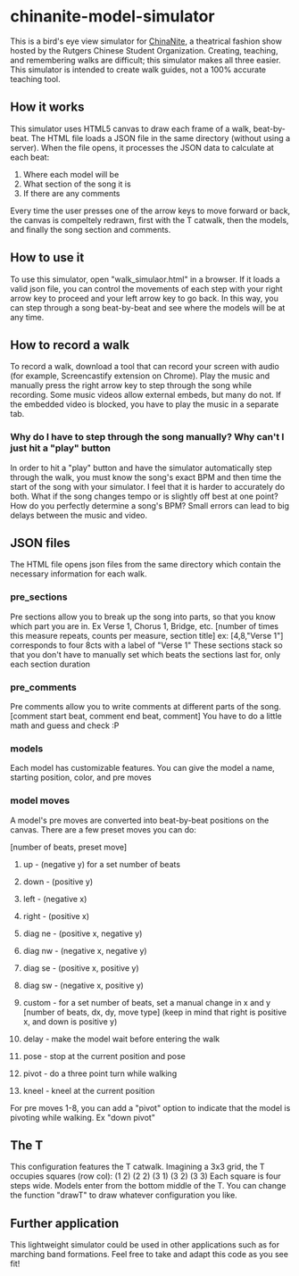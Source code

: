 # chinanite-model-simulator
This is a bird's eye view simulator for [ChinaNite](https://www.youtube.com/watch?v=hqvDFgA9IJc), a theatrical fashion show hosted by the Rutgers Chinese Student Organization. Creating, teaching, and remembering walks are difficult; this simulator makes all three easier.
This simulator is intended to create walk guides, not a 100% accurate teaching tool.

## How it works
This simulator uses HTML5 canvas to draw each frame of a walk, beat-by-beat. The HTML file loads a JSON file in the same directory (without using a server). When the file opens, it processes the JSON data to calculate at each beat:
1) Where each model will be
2) What section of the song it is
3) If there are any comments

Every time the user presses one of the arrow keys to move forward or back, the canvas is compeltely redrawn, first with the T catwalk, then the models, and finally the song section and comments.

## How to use it
To use this simulator, open "walk_simulaor.html" in a browser. If it loads a valid json file, you can control the movements of each step with your right arrow key to proceed and your left arrow key to go back. In this way, you can step through a song beat-by-beat and see where the models will be at any time.

## How to record a walk
To record a walk, download a tool that can record your screen with audio (for example, Screencastify extension on Chrome). Play the music and manually press the right arrow key to step through the song while recording. Some music videos allow external embeds, but many do not. If the embedded video is blocked, you have to play the music in a separate tab.

### Why do I have to step through the song manually? Why can't I just hit a "play" button
In order to hit a "play" button and have the simulator automatically step through the walk, you must know the song's exact BPM and then time the start of the song with your simulator. I feel that it is harder to accurately do both. What if the song changes tempo or is slightly off best at one point? How do you perfectly determine a song's BPM? Small errors can lead to big delays between the music and video.

## JSON files
The HTML file opens json files from the same directory which contain the necessary information for each walk.

### pre_sections
Pre sections allow you to break up the song into parts, so that you know which part you are in. Ex Verse 1, Chorus 1, Bridge, etc.
[number of times this measure repeats, counts per measure, section title]
ex: [4,8,"Verse 1"] corresponds to four 8cts with a label of "Verse 1"
These sections stack so that you don't have to manually set which beats the sections last for, only each section duration

### pre_comments
Pre comments allow you to write comments at different parts of the song.
[comment start beat, comment end beat, comment]
You have to do a little math and guess and check :P

### models
Each model has customizable features. You can give the model a name, starting position, color, and pre moves

### model moves
A model's pre moves are converted into beat-by-beat positions on the canvas. There are a few preset moves you can do:

[number of beats, preset move]
1) up - (negative y) for a set number of beats
2) down - (positive y)
3) left - (negative x)
4) right - (positive x)
5) diag ne - (positive x, negative y)
6) diag nw - (negative x, negative y)
7) diag se - (positive x, positive y)
8) diag sw - (negative x, positive y)

9) custom - for a set number of beats, set a manual change in x and y
[number of beats, dx, dy, move type] (keep in mind that right is positive x, and down is positive y)

10) delay - make the model wait before entering the walk
11) pose - stop at the current position and pose
12) pivot - do a three point turn while walking
13) kneel - kneel at the current position

For pre moves 1-8, you can add a "pivot" option to indicate that the model is pivoting while walking. Ex "down pivot"



## The T
This configuration features the T catwalk. Imagining a 3x3 grid, the T occupies squares (row col):
(1 2)
(2 2)
(3 1)
(3 2)
(3 3)
Each square is four steps wide. Models enter from the bottom middle of the T.
You can change the function "drawT" to draw whatever configuration you like.


## Further application
This lightweight simulator could be used in other applications such as for marching band formations. Feel free to take and adapt this code as you see fit!

